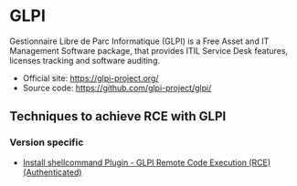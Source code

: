 # GLPI

Gestionnaire Libre de Parc Informatique (GLPI) is a Free Asset and IT Management Software package, that provides ITIL Service Desk features, licenses tracking and software auditing.

 - Official site: https://glpi-project.org/
 - Source code: https://github.com/glpi-project/glpi/

## Techniques to achieve RCE with GLPI

### Version specific

 - [Install shellcommand Plugin - GLPI Remote Code Execution (RCE) (Authenticated)](techniques/GLPI_shellcommand_plugin_authenticated_rce/README.md)


